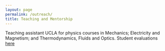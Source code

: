 ```yaml
---
layout: page
permalink: /outreach/
title: Teaching and Mentorship
---
```




Teaching assistant UCLA for physics courses in Mechanics; Electricity and Magnetism; and Thermodynamics, Fluids and Optics. Student evaluations [here](https://www.dropbox.com/home/jobSearch?preview=UCLAStudentReviewsCompiled.pdf)
